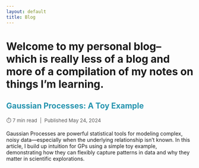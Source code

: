 ```yaml
---
layout: default
title: Blog
---
```


<h1>Welcome to my personal blog– which is really less of a blog and more of a compilation of my notes on things I’m learning.
</h1>

<div class="blog-entry" style="margin-bottom:2em;">

  <h2>
    <a href="blog/gps/gp-toy-example.html" target="_blank" style="text-decoration:none; color:#2594af;">
      Gaussian Processes: A Toy Example
    </a>
  </h2>
  
  <div style="font-size: 0.95em; color: #595959;">
    <span>⏱️ 7 min read</span> &nbsp;|&nbsp; <span>Published May 24, 2024</span>
  </div>
  
  <p style="margin-top:1em;">
    Gaussian Processes are powerful statistical tools for modeling complex, noisy data—especially when the underlying relationship isn’t known. In this article, I build up intuition for GPs using a simple toy example, demonstrating how they can flexibly capture patterns in data and why they matter in scientific explorations.
  </p>
  
</div>
